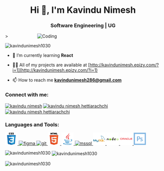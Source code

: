<h1 align="center">Hi 👋, I'm Kavindu Nimesh</h1>
<h3 align="center">Software Engineering | UG</h3>
<img align="right" alt="Coding" width="400" src="https://miro.medium.com/max/680/0*7Q3yvSIv_t0ioJ-Z.gif">>

<p align="left"> <img src="https://komarev.com/ghpvc/?username=kavindunimesh1030&label=Profile%20views&color=0e75b6&style=flat" alt="kavindunimesh1030" /> </p>

- 🌱 I’m currently learning **React**

- 👨‍💻 All of my projects are available at [http://kavindunimesh.epizy.com/?i=1](http://kavindunimesh.epizy.com/?i=1)

- 📫 How to reach me **kavindunimesh286@gmail.com**

<h3 align="left">Connect with me:</h3>
<p align="left">
<a href="https://linkedin.com/in/kavindu nimesh" target="blank"><img align="center" src="https://raw.githubusercontent.com/rahuldkjain/github-profile-readme-generator/master/src/images/icons/Social/linked-in-alt.svg" alt="kavindu nimesh" height="30" width="40" /></a>
<a href="https://fb.com/kavindu nimesh hettiarachchi" target="blank"><img align="center" src="https://raw.githubusercontent.com/rahuldkjain/github-profile-readme-generator/master/src/images/icons/Social/facebook.svg" alt="kavindu nimesh hettiarachchi" height="30" width="40" /></a>
<a href="https://instagram.com/kavindu nimesh hettiarachchi" target="blank"><img align="center" src="https://raw.githubusercontent.com/rahuldkjain/github-profile-readme-generator/master/src/images/icons/Social/instagram.svg" alt="kavindu nimesh hettiarachchi" height="30" width="40" /></a>
</p>

<h3 align="left">Languages and Tools:</h3>
<p align="left"> <a href="https://www.w3schools.com/css/" target="_blank" rel="noreferrer"> <img src="https://raw.githubusercontent.com/devicons/devicon/master/icons/css3/css3-original-wordmark.svg" alt="css3" width="40" height="40"/> </a> <a href="https://www.figma.com/" target="_blank" rel="noreferrer"> <img src="https://www.vectorlogo.zone/logos/figma/figma-icon.svg" alt="figma" width="40" height="40"/> </a> <a href="https://git-scm.com/" target="_blank" rel="noreferrer"> <img src="https://www.vectorlogo.zone/logos/git-scm/git-scm-icon.svg" alt="git" width="40" height="40"/> </a> <a href="https://www.w3.org/html/" target="_blank" rel="noreferrer"> <img src="https://raw.githubusercontent.com/devicons/devicon/master/icons/html5/html5-original-wordmark.svg" alt="html5" width="40" height="40"/> </a> <a href="https://www.java.com" target="_blank" rel="noreferrer"> <img src="https://raw.githubusercontent.com/devicons/devicon/master/icons/java/java-original.svg" alt="java" width="40" height="40"/> </a> <a href="https://www.microsoft.com/en-us/sql-server" target="_blank" rel="noreferrer"> <img src="https://www.svgrepo.com/show/303229/microsoft-sql-server-logo.svg" alt="mssql" width="40" height="40"/> </a> <a href="https://www.mysql.com/" target="_blank" rel="noreferrer"> <img src="https://raw.githubusercontent.com/devicons/devicon/master/icons/mysql/mysql-original-wordmark.svg" alt="mysql" width="40" height="40"/> </a> <a href="https://nodejs.org" target="_blank" rel="noreferrer"> <img src="https://raw.githubusercontent.com/devicons/devicon/master/icons/nodejs/nodejs-original-wordmark.svg" alt="nodejs" width="40" height="40"/> </a> <a href="https://www.oracle.com/" target="_blank" rel="noreferrer"> <img src="https://raw.githubusercontent.com/devicons/devicon/master/icons/oracle/oracle-original.svg" alt="oracle" width="40" height="40"/> </a> <a href="https://www.photoshop.com/en" target="_blank" rel="noreferrer"> <img src="https://raw.githubusercontent.com/devicons/devicon/master/icons/photoshop/photoshop-line.svg" alt="photoshop" width="40" height="40"/> </a> </p>

<p><img align="left" src="https://github-readme-stats.vercel.app/api/top-langs?username=kavindunimesh1030&show_icons=true&locale=en&layout=compact" alt="kavindunimesh1030" /></p>

<p>&nbsp;<img align="center" src="https://github-readme-stats.vercel.app/api?username=kavindunimesh1030&show_icons=true&locale=en" alt="kavindunimesh1030" /></p>

<p><img align="center" src="https://github-readme-streak-stats.herokuapp.com/?user=kavindunimesh1030&" alt="kavindunimesh1030" /></p>
